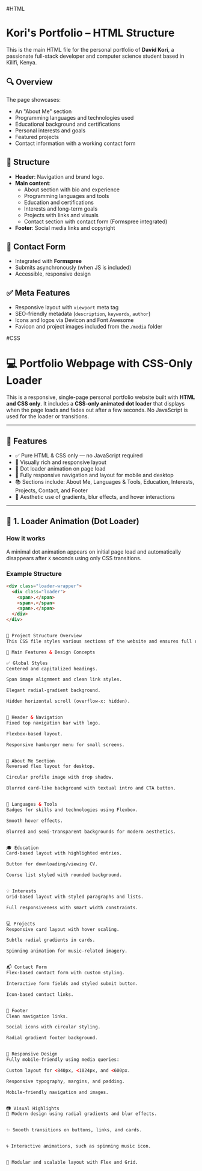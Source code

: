 #HTML
# Kori's Portfolio – HTML Structure

This is the main HTML file for the personal portfolio of **David Kori**, a passionate full-stack developer and computer science student based in Kilifi, Kenya.

## 🔍 Overview

The page showcases:
- An "About Me" section
- Programming languages and technologies used
- Educational background and certifications
- Personal interests and goals
- Featured projects
- Contact information with a working contact form

## 🧱 Structure

- **Header**: Navigation and brand logo.
- **Main content**:
  - About section with bio and experience
  - Programming languages and tools
  - Education and certifications
  - Interests and long-term goals
  - Projects with links and visuals
  - Contact section with contact form (Formspree integrated)
- **Footer**: Social media links and copyright

## 📨 Contact Form

- Integrated with **Formspree**
- Submits asynchronously (when JS is included)
- Accessible, responsive design

## ✅ Meta Features

- Responsive layout with `viewport` meta tag
- SEO-friendly metadata (`description`, `keywords`, `author`)
- Icons and logos via Devicon and Font Awesome
- Favicon and project images included from the `/media` folder


#CSS

# 💻 Portfolio Webpage with CSS-Only Loader

This is a responsive, single-page personal portfolio website built with **HTML and CSS only**. It includes a **CSS-only animated dot loader** that displays when the page loads and fades out after a few seconds. No JavaScript is used for the loader or transitions.

---

## 🎯 Features

- ✅ Pure HTML & CSS only — no JavaScript required
- 🎨 Visually rich and responsive layout
- 💫 Dot loader animation on page load
- 📱 Fully responsive navigation and layout for mobile and desktop
- 📚 Sections include: About Me, Languages & Tools, Education, Interests, Projects, Contact, and Footer
- 🌈 Aesthetic use of gradients, blur effects, and hover interactions

---

## 🚀 1. Loader Animation (Dot Loader)

### How it works

A minimal dot animation appears on initial page load and automatically disappears after `X` seconds using only CSS transitions.

### Example Structure

```html
<div class="loader-wrapper">
  <div class="loader">
    <span>.</span>
    <span>.</span>
    <span>.</span>
  </div>
</div>


📁 Project Structure Overview
This CSS file styles various sections of the website and ensures full responsiveness across desktop, tablet, and mobile views.

🎨 Main Features & Design Concepts

✅ Global Styles
Centered and capitalized headings.

Span image alignment and clean link styles.

Elegant radial-gradient background.

Hidden horizontal scroll (overflow-x: hidden).


🧭 Header & Navigation
Fixed top navigation bar with logo.

Flexbox-based layout.

Responsive hamburger menu for small screens.


👤 About Me Section
Reversed flex layout for desktop.

Circular profile image with drop shadow.

Blurred card-like background with textual intro and CTA button.


🧰 Languages & Tools
Badges for skills and technologies using Flexbox.

Smooth hover effects.

Blurred and semi-transparent backgrounds for modern aesthetics.


🎓 Education
Card-based layout with highlighted entries.

Button for downloading/viewing CV.

Course list styled with rounded background.


💡 Interests
Grid-based layout with styled paragraphs and lists.

Full responsiveness with smart width constraints.


💻 Projects
Responsive card layout with hover scaling.

Subtle radial gradients in cards.

Spinning animation for music-related imagery.


📬 Contact Form
Flex-based contact form with custom styling.

Interactive form fields and styled submit button.

Icon-based contact links.


📎 Footer
Clean navigation links.

Social icons with circular styling.

Radial gradient footer background.


📱 Responsive Design
Fully mobile-friendly using media queries:

Custom layout for <840px, <1024px, and <600px.

Responsive typography, margins, and padding.

Mobile-friendly navigation and images.


📷 Visual Highlights
🎨 Modern design using radial gradients and blur effects.


✨ Smooth transitions on buttons, links, and cards.


🌀 Interactive animations, such as spinning music icon.


🧩 Modular and scalable layout with Flex and Grid.

